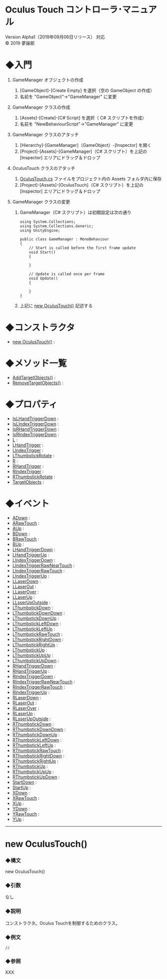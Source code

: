 # Oculus Touch コントローラ･マニュアル
Version Alpha1（2019年09月06日リリース） 対応  
© 2019 夢寐郎

# ◆入門
1. GameManager オブジェクトの作成  
	1. [GameObject]-[Create Empty] を選択（空の GameObject の作成）
	1. 名前を "GameObject"→"GameManager" に変更  

1. GameManager クラスの作成
	1. [Assets]-[Create]-[C# Script] を選択（ C# スクリプトを作成）
	1. 名前を "NewBehaviourScript"→"GameManager" に変更

1. GameManager クラスのアタッチ
	1. [Hierarchy]-[GameManager]（GameObject）-[Inspector] を開く
	1. [Project]-[Assets]-[GameManager]（C# スクリプト）を上記の [Inspector] エリアにドラッグ＆ドロップ  

1. OculusTouch クラスのアタッチ
	1. [OculusTouch.cs](https://raw.githubusercontent.com/mubirou/Unity3D/master/oculustouch/OculusTouch.cs) ファイルをプロジェクト内の Assets フォルダ内に保存
	1. [Project]-[Assets]-[OculusTouch]（C# スクリプト）を上記の [Inspector] エリアにドラッグ＆ドロップ  

1. GameManager クラスの変更
	1. GameManager（C# スクリプト）は初期設定は次の通り  
		```
		using System.Collections;
		using System.Collections.Generic;
		using UnityEngine;

		public class GameManager : MonoBehaviour
		{
			// Start is called before the first frame update
			void Start()
			{
				
			}

			// Update is called once per frame
			void Update()
			{
				
			}
		}
		```
	1. 上記に [new OculusTouch()](#OculusTouch) 記述する

# ◆コンストラクタ
* [new OculusTouch()](#OculusTouch) : 


# ◆メソッド一覧
* [AddTargetObjects()](#AddTargetObjects) : 
* [RemoveTargetObjects()](#RemoveTargetObjects) : 


# ◆プロパティ
* [IsLHandTriggerDown](#IsLHandTriggerDown) : 
* [IsLIndexTriggerDown](#IsLIndexTriggerDown) : 
* [IsRHandTriggerDown](#IsRHandTriggerDown) : 
* [IsRIndexTriggerDown](#IsRIndexTriggerDown) : 
* [L](#L) : 
* [LHandTrigger](#LHandTrigger) : 
* [LIndexTrigger](#LIndexTrigger) : 
* [LThumbstickRotate](#LThumbstickRotate) : 
* [R](#R) : 
* [RHandTrigger](#RHandTrigger) : 
* [RIndexTrigger](#RIndexTrigger) : 
* [RThumbstickRotate](#RThumbstickRotate) : 
* [TargetObjects](#TargetObjects) : 


# ◆イベント
* [ADown](#) : 
* [ARawTouch](#) : 
* [AUp](#) : 
* [BDown](#) : 
* [BRawTouch](#) : 
* [BUp](#) : 
* [LHandTriggerDown](#) : 
* [LHandTriggerUp](#) : 
* [LIndexTriggerDown](#) : 
* [LIndexTriggerRawNearTouch](#) : 
* [LIndexTriggerRawTouch](#) : 
* [LIndexTriggerUp](#) : 
* [LLaserDown](#) : 
* [LLaserOut](#) : 
* [LLaserOver](#) : 
* [LLaserUp](#) : 
* [LLsserUpOutside](#) : 
* [LThumbstickDown](#) : 
* [LThumbstickDownDown](#) : 
* [LThumbstickDownUp](#) : 
* [LThumbstickLeftDown](#) : 
* [LThumbstickLeftUp](#) : 
* [LThumbstickRawTouch](#) : 
* [LThumbstickRightDown](#) : 
* [LThumbstickRightUp](#) : 
* [LThumbstickUp](#) : 
* [LThumbstickUpUp](#) : 
* [LThumbstickUpDown](#) : 
* [RHandTriggerDown](#) : 
* [RHandTriggerUp](#) : 
* [RIndexTriggerDown](#) : 
* [RIndexTriggerRawNearTouch](#) : 
* [RIndexTriggerRawTouch](#) : 
* [RIndexTriggerUp](#) : 
* [RLaserDown](#) : 
* [RLaserOut](#) : 
* [RLaserOver](#) : 
* [RLaserUp](#) : 
* [RLsserUpOutside](#) : 
* [RThumbstickDown](#) : 
* [RThumbstickDownDown](#) : 
* [RThumbstickDownUp](#) : 
* [RThumbstickLeftDown](#) : 
* [RThumbstickLeftUp](#) : 
* [RThumbstickRawTouch](#) : 
* [RThumbstickRightDown](#) : 
* [RThumbstickRightUp](#) : 
* [RThumbstickUp](#) : 
* [RThumbstickUpUp](#) : 
* [RThumbstickUpDown](#) : 
* [StartDown](#) : 
* [StartUp](#) : 
* [XDown](#) : 
* [XRawTouch](#) : 
* [XUp](#) : 
* [YDown](#) : 
* [YRawTouch](#) : 
* [YUp](#) : 

***

<a name="OculusTouch"></a>

# new OculusTouch()

### ◆構文
new OculusTouch()

### ◆引数
なし  

### ◆説明
コンストラクタ。Oculus Touchを制御するためのクラス。

### ◆例文
```
//
```

### ◆参照
XXX